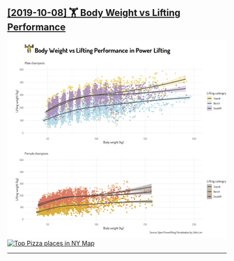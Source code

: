 ## [[2019-10-08] 🏋️ Body Weight vs Lifting Performance]()
[![Body Weight vs Lifting Performance](../../plots/2019_41/2019_41_Powerlifting.png)](https://github.com/penandlim/TidyTuesday/tree/master/plots/2019_41/)
[![Top Pizza places in NY Map](../../plots/2019_4012019_41_Powerlifting.gif)](https://github.com/penandlim/TidyTuesday/tree/master/plots/2019_41/)

***